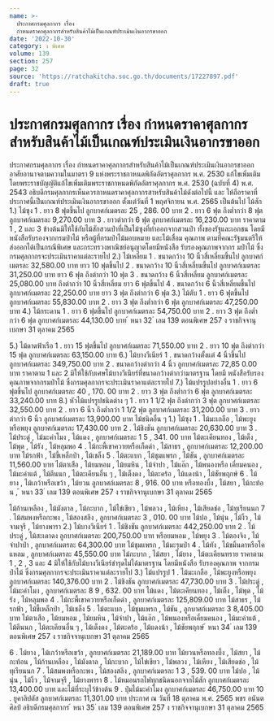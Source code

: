 ```yaml
---
name: >-
  ประกาศกรมศุลกากร เรื่อง
  กำหนดราคาศุลกากรสำหรับสินค้าไม้เป็นเกณฑ์ประเมินเงินอากรขาออก
date: '2022-10-30'
category: ง พิเศษ
volume: 139
section: 257
page: 32
source: 'https://ratchakitcha.soc.go.th/documents/17227897.pdf'
draft: true
---
```


# ประกาศกรมศุลกากร เรื่อง กำหนดราคาศุลกากรสำหรับสินค้าไม้เป็นเกณฑ์ประเมินเงินอากรขาออก

ประกาศกรมศุลกากร เรื่อง กำหนดราคาศุลกากรสำหรับสินค้าไม้เป็นเกณฑ์ประเมินเงินอากรขาออก อาศัยอานาจตามความในมาตรา 9 แห่งพระราชกาหนดพิกัดอัตราศุลกากร พ.ศ. 2530 แก้ไขเพิ่มเติม โดยพระราชบัญญัติแก้ไขเพิ่มเติมพระราชกาหนดพิกัดอัตราศุลกากร พ.ศ. 2530 (ฉบับที่ 4) พ.ศ. 2543 อธิบดีกรมศุลกากรเห็นควรกาหนดราคาศุลกากรสาหรับสินค้าไม้ดังต่อไปนี้ และ ให้ถือราคาที่ประกาศนี้เป็นเกณฑ์ประเมินเงินอากรขาออก ตั้งแต่วันที่ 1 พฤศจิกายน พ.ศ. 2565 เป็นต้นไป ไม้สัก 1.) ไม้ซุง 1 . ยาว 8 ฟุตขึ้นไป ลูกบาศก์เมตรละ 25 , 286. 00 บาท 2 . ยาว 6 ฟุต ถึงต่ำกว่า 8 ฟุต ลูกบาศก์เมตรละ 9,270.00 บาท 3 . ยาวต่ากว่า 6 ฟุต ลูกบาศก์เมตรละ 16,230.00 บาท ราคาตาม 1 , 2 และ 3 ข้างต้นมิให้ใช้กับไม้สักสวนป่าที่เป็นไม้ซุงที่ทำออกจากสวนป่า ทั้งของรัฐและเอกชน โดยมีหนังสือรับรองจากกรมป่าไม้ หรือผู้ที่กรมป่าไม้มอบหมาย และไม้เสื่อม คุณภาพ ตามที่คณะรัฐมนตรีให้ส่งออกได้เป็นกรณีพิเศษ และกระทรวงพาณิชย์อนุญาตโดยมีหนังสือ รับรองคุณภาพจากกร มป่าไม้ ซึ่งกรมศุลกากรจะประเมินราคาแต่ละรายไป 2.) ไม้เหลี่ยม 1 . ขนาดกว้าง 10 นิ้วสี่เหลี่ยมขึ้นไป ลูกบาศก์เมตรละ 32,580.00 บาท ยาว 10 ฟุตขึ้นไป 2 . ขนาดกว้าง 10 นิ้วสี่เหลี่ยมขึ้นไป ลูกบาศก์เมตรละ 31,250.00 บาท ยาว 6 ฟุต ถึงต่ากว่า 10 ฟุต 3 . ขนาดกว้าง 6 นิ้วสี่เหลี่ยม ลูกบาศก์เมตรละ 25,080.00 บาท ถึงต่ากว่า 10 นิ้วสี่เหลี่ยม ยาว 6 ฟุตขึ้นไป 4 . ขนาดกว้าง 6 นิ้วสี่เหลี่ยมขึ้นไป ลูกบาศก์เมตรละ 22,250.00 บาท ยาว 3 ฟุต ถึงต่ากว่า 6 ฟุต 3.) ไม้ตับ 1 . ยาว 6 ฟุตขึ้นไป ลูกบาศก์เมตรละ 55,830.00 บาท 2 . ยาว 3 ฟุต ถึงต่ำกว่า 6 ฟุต ลูกบาศก์เมตรละ 47,250.00 บาท 4.) ไม้กระดาน 1 . ยาว 6 ฟุตขึ้นไป ลูกบาศก์เมตรละ 54,750.00 บาท 2 . ยาว 3 ฟุต ถึงต่ำกว่า 6 ฟุต ลูกบาศก์เมตรละ 44,130.00 บาท ้ หนา 32 ่ เลม 139 ตอนพิเศษ 257 ง ราชกิจจานุเบกษา 31 ตุลาคม 2565

5.) ไม้ดาดฟ้าเรือ 1 . ยาว 15 ฟุตขึ้นไป ลูกบาศก์เมตรละ 71,550.00 บาท 2 . ยาว 10 ฟุต ถึงต่ากว่า 15 ฟุต ลูกบาศก์เมตรละ 63,150.00 บาท 6.) ไม้บางวีเนียร์ 1 . ขนาดกว้างตั้งแต่ 4 นิ้วขึ้นไป ลูกบาศก์เมตรละ 349,750.00 บาท 2 . ขนาดกว้างต่ากว่า 4 นิ้ว ลูกบาศก์เมตรละ 72,85 0.00 บาท ราคาตาม 1 และ 2 มิให้ใช้กับเศษไม้บางวีเนียร์ที่ขนาดกว้างต่ากว่ามาตรฐาน โดยมี หนังสือรับรองคุณภาพจากกรมป่าไม้ ซึ่งกรมศุลกากรจะประเมินราคาแต่ละรายไป 7.) ไม้แปรรูปอย่างอื่น 1 . ยาว 6 ฟุตขึ้นไป ลูกบาศก์เมตรละ 40 , 170. 00 บาท 2 . ยาว 3 ฟุต ถึงต่ำกว่า 6 ฟุต ลูกบาศก์เมตรละ 33,240.00 บาท 8.) หัวไม้แปรรูปชนิดต่าง ๆ 1 . ยาว 1 1/2 ฟุต ถึงต่ากว่า 3 ฟุต ลูกบาศก์เมตรละ 32,550.00 บาท 2 . ยาว 6 นิ้ว ถึงต่ำกว่า 1 1/2 ฟุต ลูกบาศก์เมตรละ 31,200.00 บาท 3 . ยาวต่ากว่า 6 นิ้ว ลูกบาศก์เมตรละ 13,900.00 บาท ไม้ชนิดอื่น ๆ 1.) ไม้ซุง 1 . ไม้มะเกลือ , ไม้พะยูงหรือพยุง ลูกบาศก์เมตรละ 17,430.00 บาท 2 . ไม้ชิงชัน ลูกบาศก์เมตรละ 20,630.00 บาท 3 . ไม้ประดู่ , ไม้มะค่าโมง , ไม้แดง , ลูกบาศก์เมตรละ 1 5 , 341. 00 บาท ไม้ตะเคียนทอง , ไม้เต็ง , ไม้พุด , ไม้รัง , ไม้หลุมพอ 4 . ไม้กะพี้เขาควายหรือเก็ดดำ , ไม้สาธร , ลูกบาศก์เมตรละ 12,200.00 บาท ไม้รกฟ้า , ไม้ขี้เหล็กป่า , ไม้เชล็ง 5 . ไม้ตะแบก , ไม้ชุมแพรก , ไม้ชัน , ลูกบาศก์เมตรละ 11,560.00 บาท ไม้ตาเสือ , ไม้ยมหอม , ไม้ยมหิน , ไม้จำปา , ไม้แอ๊ก , ไม้พนองหรือ เคี่ยมคนอง , ไม้มะค่าแต้ , ไม้ตีนนก , ไม้ตะเคียนอื่น ๆ , ไม้เต็งดง , ไม้ตะคร้อ , ไม้แดงน้า , ไม้ชัยพฤกษ์ 6 . ไม้ยาง , ไม้เกว้าหรือเขว้า , ไม้ยวน ลูกบาศก์เมตรละ 8 , 916. 00 บาท หรือทองบึ้ง , ไม้สยา , ไม้กะท้อน , ้ หนา 33 ่ เลม 139 ตอนพิเศษ 257 ง ราชกิจจานุเบกษา 31 ตุลาคม 2565

ไม้ก้านเหลือง , ไม้มังตาล , ไม้กะบาก , ไม้ไข่เขียว , ไม้พลวง , ไม้เหียง , ไม้เสียดช่อ , ไม้ทุเรียนนก 7 . ไม้สมพงหรือกะพง , ไม้สองสลึง , ลูกบาศก์เมตรละ 3 , 010. 00 บาท ไม้ปอ , ไม้นุ่น , ไม้งิ้ว , ไม้จามจุรี , ไม้ยางพารา 2.) ไม้บางวีเนียร์ 1 . ไม้ชิงชัน ลูกบาศก์เมตรละ 442,250.00 บาท 2 . ไม้ประดู่ , ไม้สะเดาดง ลูกบาศก์เมตรละ 200,750.00 บาท หรือยมหอม , ไม้พยุง 3 . ไม้ตองจิง , ไม้จำปาป่า , ลูกบาศก์เมตรละ 64,300.00 บาท ไม้ชุมแพรก , ไม้มะรุมป่า 4 . ไม้ทัง , ไม้ขมิ้นดาหรือโคแหลม , ลูกบาศก์เมตรละ 45,550.00 บาท ไม้กะบาก , ไม้สยา , ไม้ยาง , ไม้ตะเคียนทราย ราคาตาม 1 , 2 , 3 และ 4 มิให้ใช้กับไม้บางวีเนียร์ชำรุดไม่ได้มาตรฐาน โดยมีหนังสือ รับรองคุณภาพ จากกรมป่าไม้ ซึ่งกรมศุลกากรจะประเมินราคาแต่ละรายไป 3.) ไม้แปรรูป 1 . ไม้มะเกลือ , ไม้พะยูงหรือพยุง ลูกบาศก์เมตรละ 140,376.00 บาท 2 . ไม้ชิงชัน ลูกบาศก์เมตรละ 47,730.00 บาท 3 . ไม้ประดู่ , ไม้มะค่าโมง , ลูกบาศก์เมตรละ 8 9 , 632. 00 บาท ไม้แดง , ไม้ตะเคียนทอง , ไม้เต็ง , ไม้พุด , ไม้รัง , ไม้หลุมพอ 4 . ไม้กะพี้เขาควายหรือเก็ดดำ , ลูกบาศก์เมตรละ 125,809.00 บาท ไม้สาธร , ไม้รกฟ้า , ไม้ขี้เหล็กป่า , ไม้เชล็ง 5 . ไม้ตะแบก , ไม้ชุมแพรก , ไม้ชัน , ลูกบาศก์เมตรละ 3 8,405.00 บาท ไม้ตาเสือ , ไม้ยมหอม , ไม้ยมหิน , ไม้จำปา , ไม้แอ๊ก , ไม้พนองหรือเคี่ยมคนอง , ไม้มะค่าแต้ , ไม้ตีนนก , ไม้ตะเคียนอื่น ๆ , ไม้เต็งดง , ไม้ตะคร้อ , ไม้แดงน้า , ไม้ชัยพฤกษ์ ้ หนา 34 ่ เลม 139 ตอนพิเศษ 257 ง ราชกิจจานุเบกษา 31 ตุลาคม 2565

6 . ไม้ยาง , ไม้เกว้าหรือเขว้า , ลูกบาศก์เมตรละ 21,189.00 บาท ไม้ยวนหรือทองบึ้ง , ไม้สยา , ไม้กะท้อน , ไม้ก้านเหลือง , ไม้มังตาล , ไม้กะบาก , ไม้ไข่เขียว , ไม้พลวง , ไม้เหียง , ไม้เสียดช่อ , ไม้ทุเรียนนก 7 . ไม้สมพงหรือกะพง , ไม้สองสลึง , ลูกบาศก์เมตรละ 1 3 , 539. 00 บาท ไม้ปอ , ไม้นุ่น , ไม้งิ้ว , ไม้จามจุรี , ไม้ยางพารา 8 . ไม้หมอนรถไฟทุกชนิดนอกจากไม้สัก ลูกบาศก์เมตรละ 13,400.00 บาท และไม้ที่ระบุไว้ข้างต้น 9 . ปุ่มไม้มะค่าโมง ลูกบาศก์เมตรละ 46,750.00 บาท 10 . ยูคาลิปตัส ลูกบาศก์เมตรละ 11,301.00 บาท ประกาศ ณ วันที่ 18 ตุลาคม พ.ศ. 2565 พชร อนันตศิลป์ อธิบดีกรมศุลกากร ้ หนา 35 ่ เลม 139 ตอนพิเศษ 257 ง ราชกิจจานุเบกษา 31 ตุลาคม 2565
